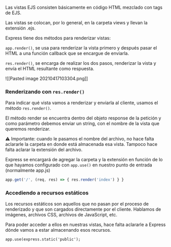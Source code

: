 Las vistas EJS consisten básicamente en código HTML mezclado con tags de EJS. 

Las vistas se colocan, por lo general, en la carpeta views y llevan la extensión .ejs. 

Express tiene dos métodos para renderizar vistas: 

```app.render()```, se usa para renderizar la vista primero y después pasar el HTML a una función callback que se encargue de enviarla. 

```res.render()```, se encarga de realizar los dos pasos, renderizar la vista y envía el HTML resultante como respuesta.

![[Pasted image 20210417103304.png]]

### Renderizando con ```res.render()```

Para indicar qué vista vamos a renderizar y enviarla al cliente, usamos el método ```res.render()```.

El método render se encuentra dentro del objeto response de la petición y como parámetro debemos enviar un string, con el nombre de la vista que queremos renderizar. 

⚠️ Importante: cuando le pasamos el nombre del archivo, no hace falta aclararle la carpeta en donde está almacenada esa vista. Tampoco hace falta aclarar la extensión del archivo. 

Express se encargará de agregar la carpeta y la extensión en función de lo que hayamos configurado con ```app.use()``` en nuestro punto de entrada (normalmente app.js)

```js
app.get('/', (req, res) => { res.render('index') } }
```

### Accediendo a recursos estáticos

Los recursos estáticos son aquellos que no pasan por el proceso de renderizado y que son cargados directamente por el cliente. Hablamos de imágenes, archivos CSS, archivos de JavaScript, etc. 

Para poder acceder a ellos en nuestras vistas, hace falta aclararle a Express dónde vamos a estar almacenando esos recursos.

```
app.use(express.static('public');
```

